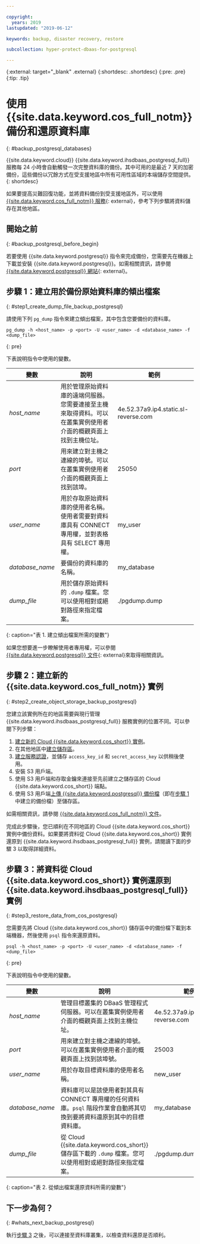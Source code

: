 ```yaml
---

copyright:
  years: 2019
lastupdated: "2019-06-12"

keywords: backup, disaster recovery, restore

subcollection: hyper-protect-dbaas-for-postgresql

---
```


{:external: target="_blank" .external}
{:shortdesc: .shortdesc}
{:pre: .pre}
{:tip: .tip}


# 使用 {{site.data.keyword.cos_full_notm}} 備份和還原資料庫
{: #backup_postgresql_databases}

{{site.data.keyword.cloud}} {{site.data.keyword.ihsdbaas_postgresql_full}} 服務每 24 小時會自動觸發一次完整資料庫的備份。其中可用的是最近 7 天的加密備份，這些備份以冗餘方式在受支援地區中所有可用性區域的本端儲存空間提供。
{: shortdesc}

如果要提高災難回復功能，並將資料備份到受支援地區外，可以使用 [{{site.data.keyword.cos_full_notm}} 服務](https://cloud.ibm.com/catalog/services/cloud-object-storage){: external}，參考下列步驟將資料儲存在其他地區。

## 開始之前
{: #backup_postgresql_before_begin}

若要使用 {{site.data.keyword.postgresql}} 指令來完成備份，您需要先在機器上下載並安裝 {{site.data.keyword.postgresql}}。如需相關資訊，請參閱 [{{site.data.keyword.postgresql}} 網站](https://www.postgresql.org/download/){: external}。

## 步驟 1：建立用於備份原始資料庫的傾出檔案
{: #step1_create_dump_file_backup_postgresql}

請使用下列 `pg_dump` 指令來建立傾出檔案，其中包含您要備份的資料庫。

```
pg_dump -h <host_name> -p <port> -U <user_name> -d <database_name> -f <dump_file>
```
{: pre}

下表說明指令中使用的變數。

|變數|說明|範例|
|---------|-----------|-------|
|*host_name*|用於管理原始資料庫的遠端伺服器。您需要連接至主機來取得資料。可以在叢集實例使用者介面的概觀頁面上找到主機位址。|4e.52.37a9.ip4.static.sl-reverse.com|
|*port*|用來建立對主機之連線的埠號。可以在叢集實例使用者介面的概觀頁面上找到該埠。|25050|
|*user_name*|用於存取原始資料庫的使用者名稱。使用者需要對資料庫具有 CONNECT 專用權，並對表格具有 SELECT 專用權。|my_user|
|*database_name*|要備份的資料庫的名稱。|my_database|
|*dump_file*|用於儲存原始資料的 `.dump` 檔案。您可以使用相對或絕對路徑來指定檔案。|./pgdump.dump|
{: caption="表 1. 建立傾出檔案所需的變數"}

如果您想要進一步瞭解使用者專用權，可以參閱 [{{site.data.keyword.postgresql}} 文件](https://www.postgresql.org/docs/10/sql-grant.html){: external}來取得相關資訊。

## 步驟 2：建立新的 {{site.data.keyword.cos_full_notm}} 實例
{: #step2_create_object_storage_backup_postgresql}

您建立該實例所在的地區需要與現行管理 {{site.data.keyword.ihsdbaas_postgresql_full}} 服務實例的位置不同。可以參閱下列步驟：

1. [建立新的 Cloud {{site.data.keyword.cos_short}} 實例](/docs/services/cloud-object-storage?topic=cloud-object-storage-provision)。
2. 在其他地區中[建立儲存區](/docs/services/cloud-object-storage?topic=cloud-object-storage-endpoints#endpoints-region)。
3. [建立服務認證](/docs/services/cloud-object-storage?topic=cloud-object-storage-service-credentials)，並儲存 `access_key_id` 和 `secret_access_key` 以供稍後使用。
4. 安裝 S3 用戶端。
5. 使用 S3 用戶端和存取金鑰來連接至先前建立之儲存區的 Cloud {{site.data.keyword.cos_short}} 端點。
6. 使用 S3 用戶端[上傳 {{site.data.keyword.postgresql}} 備份檔](/docs/services/cloud-object-storage?topic=cloud-object-storage-upload)（即在[步驟 1](#step1_create_dump_file_backup_postgresql) 中建立的備份檔）至儲存區。

如需相關資訊，請參閱 [{{site.data.keyword.cos_full_notm}} 文件](/docs/services/cloud-object-storage?topic=cloud-object-storage-getting-started)。

完成此步驟後，您已順利在不同地區的 Cloud {{site.data.keyword.cos_short}} 實例中備份資料。如果要將資料從 Cloud {{site.data.keyword.cos_short}} 實例還原到 {{site.data.keyword.ihsdbaas_postgresql_full}} 實例，請閱讀下面的步驟 3 以取得詳細資料。

## 步驟 3：將資料從 Cloud {{site.data.keyword.cos_short}} 實例還原到 {{site.data.keyword.ihsdbaas_postgresql_full}} 實例
{: #step3_restore_data_from_cos_postgresql}

您需要先將 Cloud {{site.data.keyword.cos_short}} 儲存區中的備份檔下載到本端機器，然後使用 `psql` 指令來還原資料。

```
psql -h <host_name> -p <port> -U <user_name> -d <database_name> -f <dump_file>
```
{: pre}

下表說明指令中使用的變數。

|變數|說明|範例|
|---------|-----------|-------|
|*host_name*|管理目標叢集的 DBaaS 管理程式伺服器。可以在叢集實例使用者介面的概觀頁面上找到主機位址。|4e.52.37a9.ip4.static.sl-reverse.com|
|*port*|用來建立對主機之連線的埠號。可以在叢集實例使用者介面的概觀頁面上找到該埠號。|25003|
|*user_name*|用於存取目標資料庫的使用者名稱。|new_user|
|*database_name*|資料庫可以是該使用者對其具有 CONNECT 專用權的任何資料庫。`psql` 階段作業會自動將其切換到要將資料還原到其中的目標資料庫。|my_database|
|*dump_file*|從 Cloud {{site.data.keyword.cos_short}} 儲存區下載的 `.dump` 檔案。您可以使用相對或絕對路徑來指定檔案。|./pgdump.dump|
{: caption="表 2. 從傾出檔案還原資料所需的變數"}

## 下一步為何？
{: #whats_next_backup_postgresql}

執行[步驟 3](#step3_restore_data_from_cos_postgresql) 之後，可以連接至資料庫叢集，以檢查資料還原是否順利。
